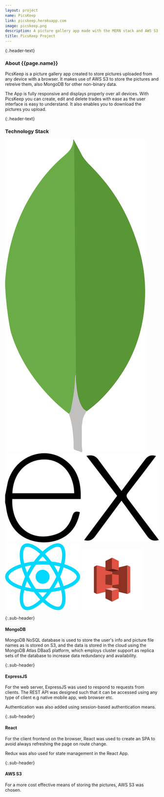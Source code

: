 ```yaml
---
layout: project
name: PicsKeep
link: picskeep.herokuapp.com
image: picskeep.png
description: A picture gallery app made with the MERN stack and AWS S3
title: PicsKeep Project
---
```


{:.header-text}
### About {{page.name}}

PicsKeep is a picture gallery app created to store pictures uploaded from any device with a browser. It makes use of AWS S3 to store the pictures and retreive them, also MongoDB for other non-binary data.

The App is fully responsive and displays properly over all devices. With PicsKeep you can create, edit and delete trades with ease as the user interface is easy to understand. It also enables you to download the pictures you upload.

{:.header-text}

### Technology Stack

<div class='flex justify-center align-center tech-stack'>
<img src='../assets/images/techIcons/mongodb.svg' alt='MongoDB' class='tech-icon' />
<img src='../assets/images/techIcons/expressjs.svg' alt='ExpressJS' class='tech-icon' />
<img src='../assets/images/techIcons/react-js.svg' alt='React' class='tech-icon' />
<img src='../assets/images/techIcons/s3Icon.svg' alt='AWS S3' class='tech-icon' />
</div>

{:.sub-header}

#### MongoDB

MongoDB NoSQL database is used to store the user's info and picture file names as is stored on S3, and the data is stored in the cloud using the MongoDB Atlas DBaaS platform, which employs cluster support as replica sets of the database to increase data redundancy and availability.

{:.sub-header}

#### ExpressJS

For the web server, ExpressJS was used to respond to requests from clients. The REST API was designed such that it can be accessed using any type of client e.g native mobile app, web browser etc.

Authentication was also added using session-based authentication means.

{:.sub-header}

#### React

For the client frontend on the browser, React was used to create an SPA to avoid always refreshing the page on route change.

Redux was also used for state management in the React App.

{:.sub-header}

#### AWS S3

For a more cost effective means of storing the pictures, AWS S3 was chosen.
